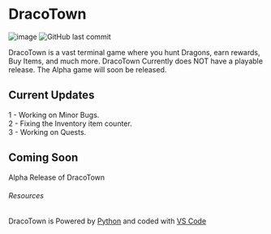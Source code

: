 # DracoTown
![image](https://user-images.githubusercontent.com/93094729/220181360-bd402c1f-2430-4097-a15e-8e347bfcd1eb.png)
![GitHub last commit](https://img.shields.io/badge/Version-GitHub%20Prev-blue)

DracoTown is a vast terminal game where you hunt Dragons, earn rewards, Buy Items, and much more. DracoTown Currently does NOT have a playable release. The Alpha game will soon be released.

## Current Updates

1 - Working on Minor Bugs.<br />
2 - Fixing the Inventory item counter.<br />
3 - Working on Quests.<br />

## Coming Soon

Alpha Release of DracoTown

###### Resources
DracoTown is Powered by [Python](https://www.python.org/) and coded with [VS Code](https://code.visualstudio.com/)
